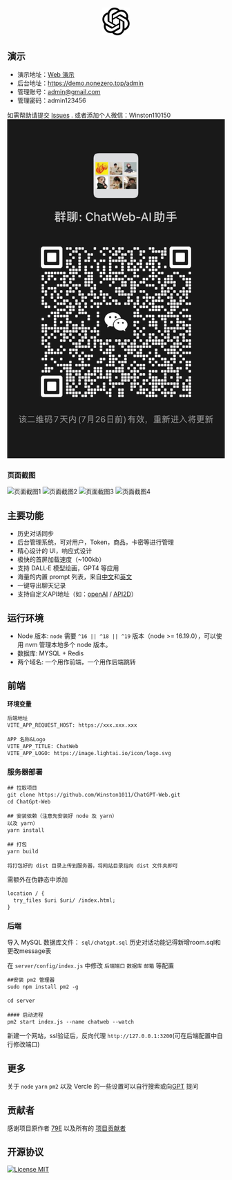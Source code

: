 <div align="center">

![ChatGPT Web](./src/assets/openai.svg)


</div>

## 演示

- 演示地址：[Web 演示](https://demo.nonezero.top)
- 后台地址：https://demo.nonezero.top/admin
- 管理账号：admin@gmail.com
- 管理密码：admin123456

如需帮助请提交 [Issues](https://github.com/Winston1011/ChatGPT-Web/issues) .
或者添加个人微信：Winston110150
![Alt text](IMG_2772.jpeg)

### 页面截图

![页面截图1](https://files.catbox.moe/tp963e.png)
![页面截图2](https://files.catbox.moe/y5avbx.png)
![页面截图3](https://files.catbox.moe/k16jsz.png)
![页面截图4](https://files.catbox.moe/8o5oja.png)

## 主要功能

- 历史对话同步
- 后台管理系统，可对用户，Token，商品，卡密等进行管理
- 精心设计的 UI，响应式设计
- 极快的首屏加载速度（~100kb）
- 支持 DALL·E 模型绘画，GPT4 等应用
- 海量的内置 prompt 列表，来自[中文](https://github.com/PlexPt/awesome-chatgpt-prompts-zh)和[英文](https://github.com/f/awesome-chatgpt-prompts)
- 一键导出聊天记录
- 支持自定义API地址（如：[openAI](https://api.openai.com) / [API2D](https://api2d.com/r/192767)）

## 运行环境

- Node 版本: `node` 需要 `^16 || ^18 || ^19` 版本（node >= 16.19.0），可以使用 nvm 管理本地多个 node 版本。
- 数据库: MYSQL + Redis
- 两个域名: 一个用作前端，一个用作后端跳转

## 前端


**环境变量**

```
后端地址
VITE_APP_REQUEST_HOST: https://xxx.xxx.xxx

APP 名称&Logo
VITE_APP_TITLE: ChatWeb
VITE_APP_LOGO: https://image.lightai.io/icon/logo.svg
```


### 服务器部署

```
## 拉取项目
git clone https://github.com/Winston1011/ChatGPT-Web.git
cd ChatGpt-Web

## 安装依赖（注意先安装好 node 及 yarn）
以及 yarn）
yarn install

## 打包
yarn build

将打包好的 dist 目录上传到服务器，将网站目录指向 dist 文件夹即可
```

需额外在伪静态中添加
```
location / {
  try_files $uri $uri/ /index.html;
}
```

### 后端

导入 MySQL 数据库文件： `sql/chatgpt.sql`
历史对话功能记得新增room.sql和更改message表

在 `server/config/index.js` 中修改 `后端端口` `数据库` `邮箱` 等配置

```
##安装 pm2 管理器
sudo npm install pm2 -g

cd server

#### 启动进程
pm2 start index.js --name chatweb --watch
```
新建一个网站，ssl验证后，反向代理 `http://127.0.0.1:3200`(可在后端配置中自行修改端口)

## 更多

关于 `node` `yarn` `pm2` 以及 Vercle 的一些设置可以自行搜索或向[GPT](https://chat.nonezero.top) 提问

## 贡献者
感谢项目原作者 [79E](https://github.com/79E) 以及所有的 [项目贡献者](https://github.com/Winston1011/ChatGPT-Web/graphs/contributors)

## 开源协议
[![License MIT](https://img.shields.io/badge/License-MIT-brightgreen.svg)](https://github.com/Winston1011/ChatGPT-Web/blob/master/license)

